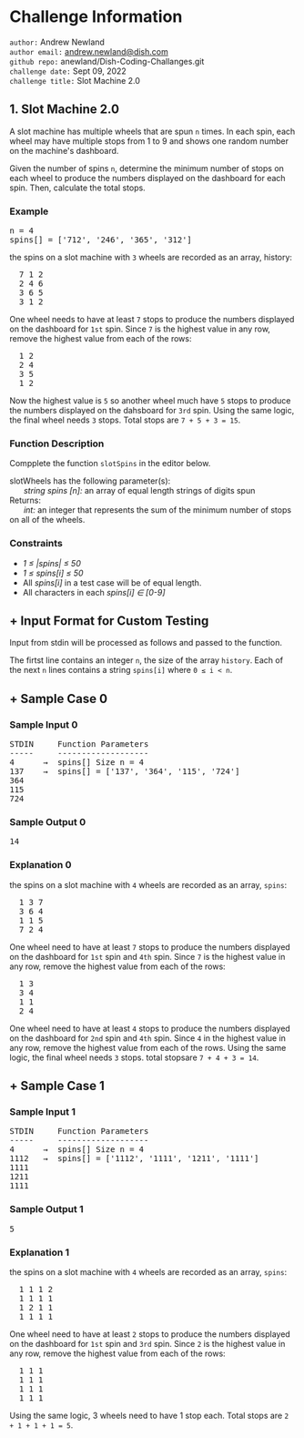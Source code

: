 # Challenge Information
`author:` Andrew Newland <br>
`author email:` andrew.newland@dish.com <br>
`github repo:` anewland/Dish-Coding-Challanges.git<br>
`challenge date:` Sept 09, 2022<br>
`challenge title:` Slot Machine 2.0<br>

## 1. Slot Machine 2.0
A slot machine has multiple wheels that are spun `n` times. In each spin, each wheel may have multiple stops from 1 to 9 and shows one random number on the machine's dashboard.

Given the number of spins `n`, determine the minimum number of stops on each wheel to produce the numbers displayed on the dashboard for each spin. Then, calculate the total stops.

### Example
<pre>n = 4
spins[] = ['712', '246', '365', '312']</pre>

the spins on a slot machine with `3` wheels are recorded as an array, history:
<pre>
  7 1 2
  2 4 6
  3 6 5
  3 1 2
</pre>

One wheel needs to have at least `7` stops to produce the numbers displayed on the dashboard for `1st` spin. Since `7` is the highest value in any row, remove the highest value from each of the rows:

<pre>
  1 2
  2 4
  3 5
  1 2
</pre>

Now the highest value is `5` so another wheel much have `5` stops to produce the numbers displayed on the dahsboard for `3rd` spin. Using the same logic, the final wheel needs `3` stops. Total stops are `7 + 5 + 3 = 15`.

### Function Description
Compplete the function `slotSpins` in the editor below.

slotWheels has the following parameter(s): <br>
&ensp;&ensp;&ensp; _string spins [n]:_ an array of equal length strings of digits spun <br>
Returns: <br>
&ensp;&ensp;&ensp; _int:_ an integer that represents the sum of the minimum number of stops on all of the wheels.

### Constraints
- _1 ≤ |spins| ≤ 50_
- _1 ≤ spins[i] ≤ 50_
- All _spins[i]_ in a test case will be of equal length.
- All characters in each _spins[i] ∈ [0-9]_

## + Input Format for Custom Testing
Input from stdin will be processed as follows and passed to the function.

The firtst line contains an integer `n`, the size of the array `history`. Each of the next `n` lines contains a string `spins[i]` where `0 ≤ i < n`.

## + Sample Case 0
### Sample Input 0
<pre>
STDIN     Function Parameters
-----     -------------------
4      →  spins[] Size n = 4
137    →  spins[] = ['137', '364', '115', '724']
364
115
724
</pre>

### Sample Output 0
<pre>14</pre>

### Explanation 0
the spins on a slot machine with `4` wheels are recorded as an array, `spins`:
<pre>
  1 3 7
  3 6 4
  1 1 5
  7 2 4
</pre>
One wheel need to have at least `7` stops to produce the numbers displayed on the dashboard for `1st` spin and `4th` spin. Since `7` is the highest value in any row, remove the highest value from each of the rows:
<pre>
  1 3
  3 4
  1 1
  2 4
</pre>
One wheel need to have at least `4` stops to produce the numbers displayed on the dashboard for `2nd` spin and `4th` spin. Since `4` in the highest value in any row, remove the highest value from each of the rows. Using the same logic, the final wheel needs `3` stops. total stopsare `7 + 4 + 3 = 14`.

## + Sample Case 1
### Sample Input 1
<pre>
STDIN     Function Parameters
-----     -------------------
4      →  spins[] Size n = 4
1112   →  spins[] = ['1112', '1111', '1211', '1111']
1111
1211
1111
</pre>

### Sample Output 1
<pre>5</pre>

### Explanation 1
the spins on a slot machine with `4` wheels are recorded as an array, `spins`:
<pre>
  1 1 1 2
  1 1 1 1
  1 2 1 1
  1 1 1 1
</pre>
One wheel need to have at least `2` stops to produce the numbers displayed on the dashboard for `1st` spin and `3rd` spin. Since `2` is the highest value in any row, remove the highest value from each of the rows:
<pre>
  1 1 1
  1 1 1
  1 1 1
  1 1 1
</pre>
Using the same logic, 3 wheels need to have 1 stop each. Total stops are `2 + 1 + 1 + 1 = 5`.